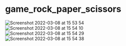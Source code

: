 # game_rock_paper_scissors





![Screenshot 2022-03-08 at 15 53 54](https://user-images.githubusercontent.com/93665740/157275217-f34d1263-63a5-4ee1-b8b6-4838951fb632.png)
![Screenshot 2022-03-08 at 15 54 10](https://user-images.githubusercontent.com/93665740/157275223-0a33f1ea-65da-49e8-a43f-c1f6c3b1c18e.png)
![Screenshot 2022-03-08 at 15 54 29](https://user-images.githubusercontent.com/93665740/157275231-e0704851-fd5d-4fd3-9d44-d583d76fc0dc.png)
![Screenshot 2022-03-08 at 15 54 38](https://user-images.githubusercontent.com/93665740/157275238-61f96494-5ddf-400b-b48f-85e416f28c7a.png)
